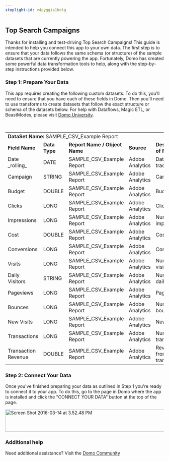 ```yaml
---
stoplight-id: v4pyggia1botg
---
```


<div class="col-md-12 content-panel">
                <h2>Top Search Campaigns</h2>
                <p></p><p>Thanks for installing and test-driving <span id="title">Top Search Campaigns</span>! This guide is intended to help you connect this app to your own data. The first step is to ensure that your data follows the same schema (or structure) of the sample datasets that are currently powering the app. Fortunately, Domo has created some powerful data transformation tools to help, along with the step-by-step instructions provided below.</p><div class="doc-row" id="Step%201:%20Identify%20Required%20Data%20Fields"><h3 class="doc-row-title">Step 1: Prepare Your Data</h3><div class="small-pad-bottom"><p>This app requires creating the following custom datasets. To do this, you'll need to ensure that you have each of these fields in Domo. Then you'll need to use transforms to create datasets that follow the exact structure or schema of the datasets below. For help with Dataflows, Magic ETL, or BeastModes, please visit <a href="https://university.domo.com/" target="_blank">Domo University</a>.</p></div>
                <br>
                <div id="custom-data-container"><table id="SAMPLE_CSV_Example-Report"><tbody><tr><td colspan="6"><strong>DataSet Name:</strong> <span class="value">SAMPLE_CSV_Example Report</span></td></tr><!--tr>    <td colspan="6"></td></tr--><tr><td><strong>Field Name</strong></td><td><strong>Data Type</strong></td><td><strong>Report Name / Object Name</strong></td><td><strong>Source </strong></td><td colspan="2"><strong>Description of Field</strong></td></tr><tr><td>Date _rolling_</td><td>DATE</td><td>SAMPLE_CSV_Example Report</td><td>Adobe Analytics </td><td colspan="2">Date tracked</td></tr><tr><td>Campaign</td><td>STRING</td><td>SAMPLE_CSV_Example Report</td><td>Adobe Analytics </td><td colspan="2">Campaign</td></tr><tr><td>Budget</td><td>DOUBLE</td><td>SAMPLE_CSV_Example Report</td><td>Adobe Analytics </td><td colspan="2">Budget</td></tr><tr><td>Clicks</td><td>LONG</td><td>SAMPLE_CSV_Example Report</td><td>Adobe Analytics </td><td colspan="2">Clicks</td></tr><tr><td>Impressions</td><td>LONG</td><td>SAMPLE_CSV_Example Report</td><td>Adobe Analytics </td><td colspan="2">Number of impressions</td></tr><tr><td>Cost</td><td>DOUBLE</td><td>SAMPLE_CSV_Example Report</td><td>Adobe Analytics </td><td colspan="2">Cost </td></tr><tr><td>Conversions</td><td>LONG</td><td>SAMPLE_CSV_Example Report</td><td>Adobe Analytics </td><td colspan="2">Conversions</td></tr><tr><td>Visits</td><td>LONG</td><td>SAMPLE_CSV_Example Report</td><td>Adobe Analytics </td><td colspan="2">Number of visits</td></tr><tr><td>Daily Visitors</td><td>STRING</td><td>SAMPLE_CSV_Example Report</td><td>Adobe Analytics </td><td colspan="2">Number of daily visitors</td></tr><tr><td>Pageviews</td><td>LONG</td><td>SAMPLE_CSV_Example Report</td><td>Adobe Analytics </td><td colspan="2">Page views</td></tr><tr><td>Bounces</td><td>LONG</td><td>SAMPLE_CSV_Example Report</td><td>Adobe Analytics </td><td colspan="2">Number of bounces</td></tr><tr><td>New Visits</td><td>LONG</td><td>SAMPLE_CSV_Example Report</td><td>Adobe Analytics </td><td colspan="2">New visits</td></tr><tr><td>Transactions</td><td>LONG</td><td>SAMPLE_CSV_Example Report</td><td>Adobe Analytics </td><td colspan="2">Number of transactions</td></tr><tr><td>Transaction Revenue</td><td>DOUBLE</td><td>SAMPLE_CSV_Example Report</td><td>Adobe Analytics </td><td colspan="2">Revenue from transactions</td></tr></tbody></table><div class="doc-row medium-pad-top">
                <h3 class="doc-row-title">Step 2: Connect Your Data</h3>
                <div class="small-pad-bottom">
                    <p>Once you've finished preparing your data as outlined in Step 1 you're ready to connect it to your app. To do this, go to the page in Domo where the app is installed and click the "CONNECT YOUR DATA" button at the top of the page.</p>
                    <p class="small-pad">
                    <img class="alignnone size-full wp-image-1207" src="https://s3.amazonaws.com/development.domo.com/wp-content/uploads/2016/03/14155707/Screen-Shot-2016-03-14-at-3.52.48-PM1.png" alt="Screen Shot 2016-03-14 at 3.52.48 PM" width="1158" height="71">
                    </p>
                    <div id="ooyalaplayer-IyYTc1MjE61NwLdtrxXvZuhH-dSGbWnR" class="ooyalaplayer"></div>
                    <script>
                        OO.ready(function() {
                            OO.Player.create("ooyalaplayer-IyYTc1MjE61NwLdtrxXvZuhH-dSGbWnR", "IyYTc1MjE61NwLdtrxXvZuhH-dSGbWnR", {
                                height: 380
                            });
                        });
                    </script>
                </div>
                <h3 class="doc-row-title">Additional help</h3>
                <div class="small-pad-bottom">
                    <p>Need additional assistance? Visit the <a href="https://dojo.domo.com">Domo Community</a></p>
                </div>
            </div></div></div><p></p>            </div>
